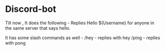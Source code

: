 # Discord-bot
Till now , It does the following - 
Replies Hello ${Username} for anyone in the same server that says hello.

It has some slash commands as well - 
/hey - replies with hey
/ping - replies with pong
